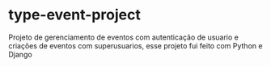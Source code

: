 # type-event-project
 Projeto de gerenciamento de eventos com autenticação de usuario e criações de eventos com superusuarios, esse projeto fui feito com Python e Django
